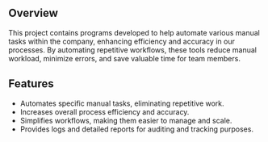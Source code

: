 ## Overview
This project contains programs developed to help automate various manual tasks within the company, enhancing efficiency and accuracy in our processes. By automating repetitive workflows, these tools reduce manual workload, minimize errors, and save valuable time for team members.

## Features
- Automates specific manual tasks, eliminating repetitive work.
- Increases overall process efficiency and accuracy.
- Simplifies workflows, making them easier to manage and scale.
- Provides logs and detailed reports for auditing and tracking purposes.

